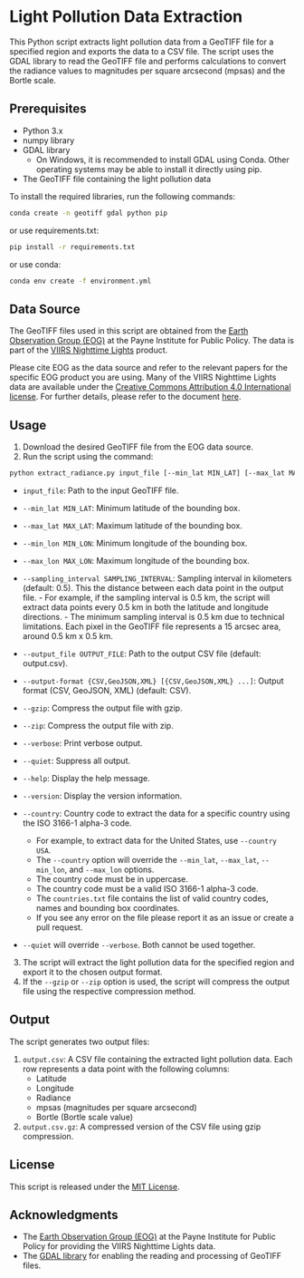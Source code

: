 # Light Pollution Data Extraction

This Python script extracts light pollution data from a GeoTIFF file for a specified region and exports the data to a CSV file. The script uses the GDAL library to read the GeoTIFF file and performs calculations to convert the radiance values to magnitudes per square arcsecond (mpsas) and the Bortle scale.

## Prerequisites

- Python 3.x
- numpy library
- GDAL library
  - On Windows, it is recommended to install GDAL using Conda. Other operating systems may be able to install it directly using pip.
- The GeoTIFF file containing the light pollution data

To install the required libraries, run the following commands:

```bash
conda create -n geotiff gdal python pip
```

or use requirements.txt:

```bash
pip install -r requirements.txt
```

or use conda:

```bash
conda env create -f environment.yml
```

## Data Source

The GeoTIFF files used in this script are obtained from the [Earth Observation Group (EOG)](https://payneinstitute.mines.edu/eog/) at the Payne Institute for Public Policy. The data is part of the [VIIRS Nighttime Lights](https://eogdata.mines.edu/products/vnl/) product.

Please cite EOG as the data source and refer to the relevant papers for the specific EOG product you are using. 
Many of the VIIRS Nighttime Lights data are available under the [Creative Commons Attribution 4.0 International license](https://creativecommons.org/licenses/by/4.0/). 
For further details, please refer to the document [here](https://eogdata.mines.edu/files/EOG_products_CC_License.pdf).

## Usage

1. Download the desired GeoTIFF file from the EOG data source.
2. Run the script using the command: 

```bash
python extract_radiance.py input_file [--min_lat MIN_LAT] [--max_lat MAX_LAT] [--min_lon MIN_LON] [--max_lon MAX_LON] [--sampling_interval SAMPLING_INTERVAL] [--output_file OUTPUT_FILE] [--output-format {CSV,GeoJSON,XML} [{CSV,GeoJSON,XML} ...]] [--gzip | --zip] [--verbose | --quiet]
```
- `input_file`: Path to the input GeoTIFF file.
- `--min_lat MIN_LAT`: Minimum latitude of the bounding box.
- `--max_lat MAX_LAT`: Maximum latitude of the bounding box.
- `--min_lon MIN_LON`: Minimum longitude of the bounding box.
- `--max_lon MAX_LON`: Maximum longitude of the bounding box.
- `--sampling_interval SAMPLING_INTERVAL`: Sampling interval in kilometers (default: 0.5). This the distance between each data point in the output file.
      - For example, if the sampling interval is 0.5 km, the script will extract data points every 0.5 km in both the latitude and longitude directions.
      - The minimum sampling interval is 0.5 km due to technical limitations. Each pixel in the GeoTIFF file represents a 15 arcsec area, around 0.5 km x 0.5 km.

- `--output_file OUTPUT_FILE`: Path to the output CSV file (default: output.csv).
- `--output-format {CSV,GeoJSON,XML} [{CSV,GeoJSON,XML} ...]`: Output format (CSV, GeoJSON, XML) (default: CSV).
- `--gzip`: Compress the output file with gzip.
- `--zip`: Compress the output file with zip.
- `--verbose`: Print verbose output.
- `--quiet`: Suppress all output.
- `--help`: Display the help message.
- `--version`: Display the version information.
- `--country`: Country code to extract the data for a specific country using the ISO 3166-1 alpha-3 code.
   - For example, to extract data for the United States, use `--country USA`.
   - The `--country` option will override the `--min_lat`, `--max_lat`, `--min_lon`, and `--max_lon` options.
   - The country code must be in uppercase.
   - The country code must be a valid ISO 3166-1 alpha-3 code.
   - The `countries.txt` file contains the list of valid country codes, names and bounding box coordinates.
   - If you see any error on the file please report it as an issue or create a pull request.
   
- `--quiet` will override `--verbose`. Both cannot be used together.




3. The script will extract the light pollution data for the specified region and export it to the chosen output format.
4. If the `--gzip` or `--zip` option is used, the script will compress the output file using the respective compression method.

## Output

The script generates two output files:

1. `output.csv`: A CSV file containing the extracted light pollution data. Each row represents a data point with the following columns:
   - Latitude
   - Longitude
   - Radiance
   - mpsas (magnitudes per square arcsecond)
   - Bortle (Bortle scale value)
2. `output.csv.gz`: A compressed version of the CSV file using gzip compression.

## License

This script is released under the [MIT License](LICENSE).

## Acknowledgments

- The [Earth Observation Group (EOG)](https://payneinstitute.mines.edu/eog/) at the Payne Institute for Public Policy for providing the VIIRS Nighttime Lights data.
- The [GDAL library](https://github.com/OSGeo/gdal) for enabling the reading and processing of GeoTIFF files.
